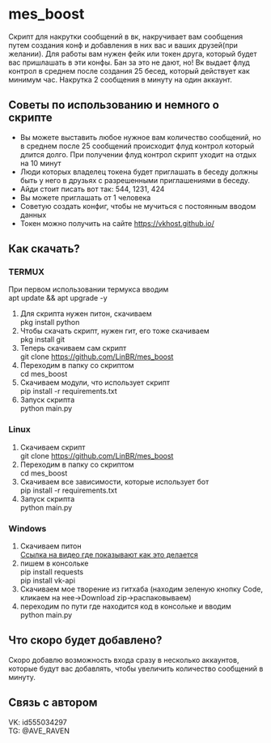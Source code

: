 # mes_boost
Скрипт для накрутки сообщений в вк, накручивает вам сообщения путем создания конф и добавления в них вас и ваших друзей(при желании). Для работы вам нужен фейк или токен друга, который будет вас пришлашать в эти конфы. Бан за это не дают, но! Вк выдает флуд контрол в среднем после создания 25 бесед, который действует как минимум час. Накрутка 2 сообщения в минуту на один аккаунт.
## Советы по использованию и немного о скрипте
* Вы можете выставить любое нужное вам количество сообщений, но в среднем после 25 сообщений происходит флуд контрол который длится долго. При получении флуд контрол скрипт уходит на отдых на 10 минут
* Люди которых владелец токена будет приглашать в беседу должны быть у него в друзьях c разрешенными приглашениями в беседу.
* Айди стоит писать вот так: 544, 1231, 424
* Вы можете приглашать от 1 человека
* Советую создать конфиг, чтобы не мучиться с постоянным вводом данных
* Токен можно получить на сайте https://vkhost.github.io/
## Как скачать?
### TERMUX
При первом использовании термукса вводим  
apt update && apt upgrade -y  
1. Для скрипта нужен питон, скачиваем  
pkg install python 
2. Чтобы скачать скрипт, нужен гит, его тоже скачиваем  
pkg install git
3. Теперь скачиваем сам скрипт  
git clone https://github.com/LinBR/mes_boost  
4. Переходим в папку со скриптом  
cd mes_boost  
5. Скачиваем модули, что использует скрипт  
pip install -r requirements.txt
6. Запуск скрипта  
python main.py  
### Linux
1. Скачиваем скрипт  
git clone https://github.com/LinBR/mes_boost
3. Переходим в папку со скриптом  
cd mes_boost  
4. Скачиваем все зависимости, которые использует бот  
pip install -r requirements.txt
5. Запуск скрипта  
python main.py
### Windows
1. Скачиваем питон  
[Ссылка на видео где показывают как это делается](https://www.youtube.com/watch?v=swZA4EJnsG0&ab_channel=MRSpace)
2. пишем в консольке  
pip install requests  
pip install vk-api  
3. Скачиваем мое творение из гитхаба (находим зеленую кнопку Code, кликаем на нее->Download zip->распаковываем)
4. переходим по пути где находится код в консольке и вводим  
python main.py  
## Что скоро будет добавлено?
Скоро добавлю возможность входа сразу в несколько аккаунтов, которые будут вас добавлять, чтобы увеличить количество сообщений в минуту.
## Связь с автором 
VK: id555034297  
TG: @AVE_RAVEN  
